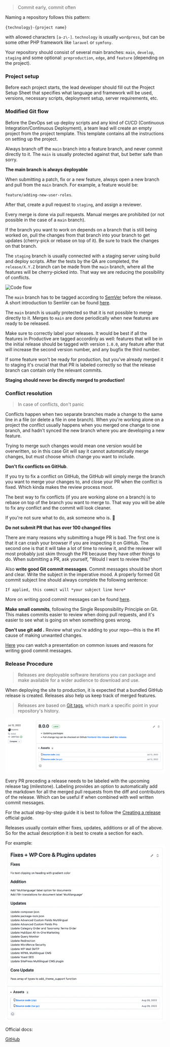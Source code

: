 > Commit early, commit often

Naming a repository follows this pattern:

`{technology}-{project name}`

with allowed characters `[a-z\-]`. `technology` is usually `wordpress`, but can be some other PHP framework like `laravel` or `symfony`.

Your repository should consist of several main branches: `main`, `develop`, `staging` and some optional: `preproduction`, `edge`, and `feature` (depending on the project).

### Project setup

Before each project starts, the lead developer should fill out the Project Setup Sheet that specifies what language and framework will be used, versions, necessary scripts, deployment setup, server requirements, etc.

### Modified Git flow

Before the DevOps set up deploy scripts and any kind of CI/CD (Continuous Integration/Continuous Deployment), a team lead will create an empty project from the project template. This template contains all the instructions on setting up the project.

Always branch off the `main` branch into a feature branch, and never commit directly to it. The `main` is usually protected against that, but better safe than sorry.

**The main branch is always deployable**

When submitting a patch, fix or a new feature, always open a new branch and pull from the `main` branch. For example, a feature would be:

`feature/adding-new-user-roles`.

After that, create a pull request to `staging`, and assign a reviewer.

Every merge is done via pull requests. Manual merges are prohibited (or not possible in the case of a `main` branch).

If the branch you want to work on depends on a branch that is still being worked on, pull the changes from that branch into your branch to get updates (cherry-pick or rebase on top of it). Be sure to track the changes on that branch.

The `staging` branch is usually connected with a staging server using build and deploy scripts. After the tests by the QA are completed, the `release/X.Y.Z` branch can be made from the `main` branch, where all the features will be cherry-picked into. That way we are reducing the possibility of conflicts.

![Code flow](/img/code-flow.png)

The `main` branch has to be tagged according to [SemVer](http://semver.org/) before the release. A short introduction to SemVer can be found [here](https://www.sitepoint.com/semantic-versioning-why-you-should-using/).

The `main` branch is usually protected so that it is not possible to merge directly to it. Merges to `main` are done periodically when new features are ready to be released.

Make sure to correctly label your releases. It would be best if all the features in Productive are tagged accordinly as well: features that will be in the initial release should be tagged with version `1.0.0`, any feature after that will increase the second version number, and any bugfix the third number.

If some feature won't be ready for production, but you've already merged it to staging it's crucial that that PR is labeled correctly so that the release branch can contain only the relevant commits.

**Staging should never be directly merged to production!**

### Conflict resolution 

> In case of conflicts, don't panic

Conflicts happen when two separate branches made a change to the same line in a file (or delete a file in one branch). When you're working alone on a project the conflict usually happens when you merged one change to one branch, and hadn't synced the new branch where you are developing a new feature.

Trying to merge such changes would mean one version would be overwritten, so in this case Git will say it cannot automatically merge changes, but must choose which change you want to include.

**Don't fix conflicts on GitHub**.

If you try to fix a conflict on GitHub, the GitHub will simply merge the branch you want to merge your changes to, and close your PR when the conflict is fixed. Which kinda makes the review process moot.

The best way to fix conflicts (if you are working alone on a branch) is to rebase on top of the branch you want to merge to. That way you will be able to fix any conflict and the commit will look cleaner.

If you're not sure what to do, ask someone who is. 🙂

**Do not submit PR that has over 100 changed files**

There are many reasons why submitting a huge PR is bad. The first one is that it can crash your browser if you are inspecting it on GitHub. The second one is that it will take a lot of time to review it, and the reviewer will most probably just skim through the PR because they have other things to do. When submitting a PR, ask yourself, "Would I want to review this?"

Also **write good Git commit messages**. Commit messages should be short and clear. Write the subject in the imperative mood. A properly formed Git commit subject line should always complete the following sentence:

```
If applied, this commit will *your subject line here*
```

More on writing good commit messages can be found [here](https://chris.beams.io/posts/git-commit/).

**Make small commits**, following the Single Responsibility Principle on Git. This makes commits easier to review when doing pull requests, and it's easier to see what is going on when something goes wrong.

**Don't use git add .** Review what you're adding to your repo—this is the #1 cause of making unwanted changes.

[Here](https://wordpress.tv/2018/07/12/k-adam-white-what-we-forget-to-test/) you can watch a presentation on common issues and reasons for writing good commit messages.

### Release Procedure

> Releases are deployable software iterations you can package and make available for a wider audience to download and use.

When deploying the site to production, it is expected that a bundled GitHub release is created. Releases also help us keep track of merged features.

> Releases are based on [Git tags](https://git-scm.com/book/en/Git-Basics-Tagging), which mark a specific point in your repository's history.

![GitHub Release - Eightshift Boilerplate](/img/github-release.png)

Every PR preceding a release needs to be labeled with the upcoming release tag (milestone). Labeling provides an option to automatically add the markdown for all the merged pull requests from the diff and contributors of the release. Which can be useful if when combined with well written commit messages. 

For the actual step-by-step guide it is best to follow the [Creating a release](https://docs.github.com/en/repositories/releasing-projects-on-github/managing-releases-in-a-repository#creating-a-release) official guide.

Releases usually contain either fixes, updates, additions or all of the above. So for the actual description it is best to create a section for each.

For example:
![GitHub Release - description](/img/github-release-description.png)

Official docs:

[GitHub](https://docs.github.com/en/repositories/releasing-projects-on-github/about-releases)
